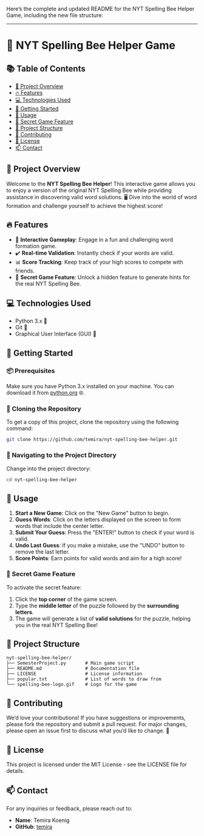 Here’s the complete and updated README for the NYT Spelling Bee Helper Game, including the new file structure:

---

# 🐝 NYT Spelling Bee Helper Game

## 📚 Table of Contents
- [🌟 Project Overview](#-project-overview)
- [🔥 Features](#-features)
- [💻 Technologies Used](#-technologies-used)
- [🚀 Getting Started](#-getting-started)
- [🎉 Usage](#-usage)
- [🎉 Secret Game Feature](#-secret-game-feature)
- [📁 Project Structure](#-project-structure)
- [🤝 Contributing](#-contributing)
- [📝 License](#-license)
- [📫 Contact](#-contact)

## 🌟 Project Overview
Welcome to the **NYT Spelling Bee Helper**! This interactive game allows you to enjoy a version of the original NYT Spelling Bee while providing assistance in discovering valid word solutions. 🖥️ Dive into the world of word formation and challenge yourself to achieve the highest score!

## 🔥 Features
- 🐝 **Interactive Gameplay**: Engage in a fun and challenging word formation game.
- ✔️ **Real-time Validation**: Instantly check if your words are valid.
- 📊 **Score Tracking**: Keep track of your high scores to compete with friends.
- 🎉 **Secret Game Feature**: Unlock a hidden feature to generate hints for the real NYT Spelling Bee.

## 💻 Technologies Used
- Python 3.x 🐍
- Git 🌳
- Graphical User Interface (GUI) 🎨

## 🚀 Getting Started

### 📦 Prerequisites
Make sure you have Python 3.x installed on your machine. You can download it from [python.org](https://www.python.org) 🌐.

### 🔄 Cloning the Repository
To get a copy of this project, clone the repository using the following command:

```bash
git clone https://github.com/temira/nyt-spelling-bee-helper.git
```

### 📂 Navigating to the Project Directory
Change into the project directory:

```bash
cd nyt-spelling-bee-helper
```

## 🎉 Usage
1. **Start a New Game**: Click on the "New Game" button to begin.
2. **Guess Words**: Click on the letters displayed on the screen to form words that include the center letter.
3. **Submit Your Guess**: Press the "ENTER!" button to check if your word is valid.
4. **Undo Last Guess**: If you make a mistake, use the "UNDO" button to remove the last letter.
5. **Score Points**: Earn points for valid words and aim for a high score!

### 🎉 Secret Game Feature
To activate the secret feature:
1. Click the **top corner** of the game screen.
2. Type the **middle letter** of the puzzle followed by the **surrounding letters**.
3. The game will generate a list of **valid solutions** for the puzzle, helping you in the real NYT Spelling Bee!

## 📁 Project Structure
```plaintext
nyt-spelling-bee-helper/
├── SemesterProject.py       # Main game script
├── README.md                # Documentation file
├── LICENSE                  # License information
├── popular.txt              # List of words to draw from
└── spelling-bee-logo.gif    # Logo for the game
```

## 🤝 Contributing
We’d love your contributions! If you have suggestions or improvements, please fork the repository and submit a pull request. For major changes, please open an issue first to discuss what you’d like to change. 🚀

## 📝 License
This project is licensed under the MIT License - see the LICENSE file for details.

## 📫 Contact
For any inquiries or feedback, please reach out to:

- **Name**: Temira Koenig
- **GitHub**: [temira](https://github.com/temira)
